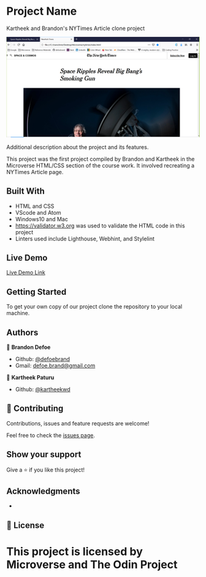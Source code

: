 # Project Name

Kartheek and Brandon's NYTimes Article clone project

![screenshot](Img/screenshot.png)

Additional description about the project and its features.

This project was the first project compiled by Brandon and Kartheek in the Microverse HTML/CSS section of the course work. It involved recreating a NYTimes Article page.

## Built With

- HTML and CSS
- VScode and Atom
- Windows10 and Mac
- https://validator.w3.org was used to validate the HTML code in this project
- Linters used include Lighthouse, Webhint, and Stylelint


## Live Demo

[Live Demo Link](https://raw.githack.com/defoebrand/nytimes/main-project/index.html)


## Getting Started

To get your own copy of our project clone the repository to your local machine.


## Authors

👤 **Brandon Defoe**

- Github: [@defoebrand](https://github.com/defoebrand)
- Gmail: defoe.brand@gmail.com

👤 **Kartheek Paturu**

- Github: [@kartheekwd](https://github.com/kartheekwd)


## 🤝 Contributing

Contributions, issues and feature requests are welcome!

Feel free to check the [issues page](issues/).

## Show your support

Give a ⭐️ if you like this project!

## Acknowledgments

-

## 📝 License

This project is licensed by Microverse and The Odin Project
=======

